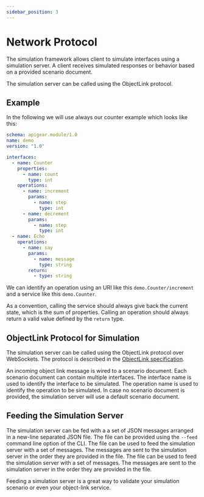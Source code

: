 ```yaml
---
sidebar_position: 3
---
```


# Network Protocol

The simulation framework allows client to simulate interfaces using a simulation server. A client receives simulated responses or behavior based on a provided scenario document. 

The simulation server can be called using the ObjectLink protocol.

## Example

In the following we will use always our counter example which looks like this:

```yaml
schema: apigear.module/1.0
name: demo
version: "1.0"

interfaces:
  - name: Counter
    properties:
      - name: count
        type: int
    operations:
      - name: increment
        params:
          - name: step
            type: int
      - name: decrement
        params:
          - name: step
            type: int
  - name: Echo
    operations:
      - name: say
        params:
          - name: message
            type: string
        return:
          - type: string
```

We can identify an operation using an URI like this `demo.Counter/increment` and a service like this `demo.Counter`.

As a convention, calling the service should always give back the current state, which is the sum of properties. Calling an operation should always return a valid value defined by the `return` type.

## ObjectLink Protocol for Simulation

The simulation server can be called using the ObjectLink protocol over WebSockets. The protocol is described in the [ObjectLink specification](/docs/objectlink/intro).

An incoming object link message is wired to a scenario document. Each scenario document can contain multiple interfaces. The interface name is used to identify the interface to be simulated. The operation name is used to identify the operation to be simulated. In case no scenario document is provided, the simulation server will use a default scenario document.


## Feeding the Simulation Server

The simulation server can be fed with a a set of JSON messages arranged in a new-line separated JSON file. The file can be provided using the `--feed` command line option of the CLI. The file can be used to feed the simulation server with a set of messages. The messages are sent to the simulation server in the order they are provided in the file. The file can be used to feed the simulation server with a set of messages. The messages are sent to the simulation server in the order they are provided in the file.

Feeding a simulation server is a great way to validate your simulation scenario or even your object-link service.


